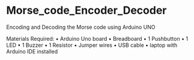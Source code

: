 # Morse_code_Encoder_Decoder
Encoding and Decoding the Morse code using Arduino UNO

Materials Required:
•	Arduino Uno board
•	Breadboard
•	1 Pushbutton
•	1 LED
•	1 Buzzer
•	1 Resistor 
•	Jumper wires
•	USB cable
•	laptop with Arduino IDE installed

